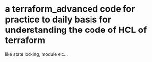 # a terraform_advanced code for practice to daily basis for understanding the code of HCL of terraform

like state locking, module etc...
